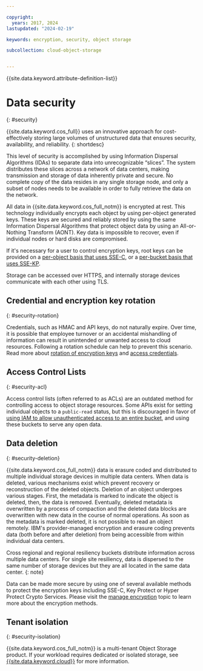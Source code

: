 ```yaml
---

copyright:
  years: 2017, 2024
lastupdated: "2024-02-19"

keywords: encryption, security, object storage

subcollection: cloud-object-storage


---
```


{{site.data.keyword.attribute-definition-list}}

# Data security
{: #security}

{{site.data.keyword.cos_full}} uses an innovative approach for cost-effectively storing large volumes of unstructured data that ensures security, availability, and reliability.
{: shortdesc}

This level of security is accomplished by using Information Dispersal Algorithms (IDAs) to separate data into unrecognizable “slices”. The system distributes these slices across a network of data centers, making transmission and storage of data inherently private and secure. No complete copy of the data resides in any single storage node, and only a subset of nodes needs to be available in order to fully retrieve the data on the network.

All data in {{site.data.keyword.cos_full_notm}} is encrypted at rest. This technology individually encrypts each object by using per-object generated keys. These keys are secured and reliably stored by using the same Information Dispersal Algorithms that protect object data by using an All-or-Nothing Transform (AONT). Key data is impossible to recover, even if individual nodes or hard disks are compromised.

If it's necessary for a user to control encryption keys, root keys can be provided on a [per-object basis that uses SSE-C](/docs/cloud-object-storage?topic=cloud-object-storage-sse-c), or a [per-bucket basis that uses SSE-KP](/docs/cloud-object-storage?topic=cloud-object-storage-kp).

Storage can be accessed over HTTPS, and internally storage devices communicate with each other using TLS.

## Credential and encryption key rotation
{: #security-rotation}

Credentials, such as HMAC and API keys, do not naturally expire.  Over time, it is possible that employee turnover or an accidental mishandling of information can result in unintended or unwanted access to cloud resources.  Following a rotation schedule can help to prevent this scenario.  Read more about [rotation of encryption keys](/docs/cloud-object-storage?topic=cloud-object-storage-kp#kp-lifecycle) and [access credentials](/docs/secrets-manager?topic=secrets-manager-manual-rotation&interface=ui).

## Access Control Lists
{: #security-acl}

Access control lists (often referred to as ACLs) are an outdated method for controlling access to object storage resources.  Some APIs exist for setting individual objects to a `public-read` status, but this is discouraged in favor of [using IAM to allow unauthenticated access to an entire bucket](/docs/cloud-object-storage?topic=cloud-object-storage-iam-public-access), and using these buckets to serve any open data.

## Data deletion
{: #security-deletion}

{{site.data.keyword.cos_full_notm}} data is erasure coded and distributed to multiple individual storage devices in multiple data centers. When data is deleted, various mechanisms exist which prevent recovery or reconstruction of the deleted objects. Deletion of an object undergoes various stages. First, the metadata is marked to indicate the object is deleted, then, the data is removed. Eventually, deleted metadata is overwritten by a process of compaction and the deleted data blocks are overwritten with new data in the course of normal operations. As soon as the metadata is marked deleted, it is not possible to read an object remotely. IBM's provider-managed encryption and erasure coding prevents data (both before and after deletion) from being accessible from within individual data centers.

Cross regional and regional resiliency buckets distribute information across multiple data centers.  For single site resiliency, data is dispersed to the same number of storage devices but they are all located in the same data center.
{: note}

Data can be made more secure by using one of several available methods to protect the encryption keys including SSE-C, Key Protect or Hyper Protect Crypto Services. Please visit the [manage encryption](/docs/cloud-object-storage/basics?topic=cloud-object-storage-encryption) topic to learn more about the encryption methods.

## Tenant isolation
{: #security-isolation}

{{site.data.keyword.cos_full_notm}} is a multi-tenant Object Storage product. If your workload requires dedicated or isolated storage, see [{{site.data.keyword.cloud}}](https://www.ibm.com/cloud/object-storage) for more information.
